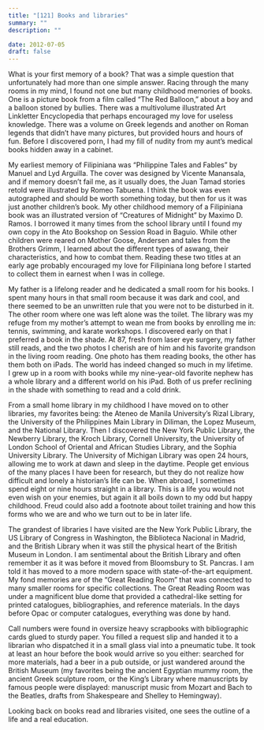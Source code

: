 ```yaml
---
title: "[121] Books and libraries"
summary: ""
description: ""

date: 2012-07-05
draft: false
---
```


What is your first memory of a book? That was a simple question that unfortunately had more than one simple answer. Racing through the many rooms in my mind, I found not one but many childhood memories of books. One is a picture book from a film called “The Red Balloon,” about a boy and a balloon stoned by bullies. There was a multivolume illustrated Art Linkletter Encyclopedia that perhaps encouraged my love for useless knowledge. There was a volume on Greek legends and another on Roman legends that didn’t have many pictures, but provided hours and hours of fun. Before I discovered porn, I had my fill of nudity from my aunt’s medical books hidden away in a cabinet.

My earliest memory of Filipiniana was “Philippine Tales and Fables” by Manuel and Lyd Arguilla. The cover was designed by Vicente Manansala, and if memory doesn’t fail me, as it usually does, the Juan Tamad stories retold were illustrated by Romeo Tabuena. I think the book was even autographed and should be worth something today, but then for us it was just another children’s book. My other childhood memory of a Filipiniana book was an illustrated version of “Creatures of Midnight” by Maximo D. Ramos. I borrowed it many times from the school library until I found my own copy in the Ato Bookshop on Session Road in Baguio. While other children were reared on Mother Goose, Andersen and tales from the Brothers Grimm, I learned about the different types of aswang, their characteristics, and how to combat them. Reading these two titles at an early age probably encouraged my love for Filipiniana long before I started to collect them in earnest when I was in college.

My father is a lifelong reader and he dedicated a small room for his books. I spent many hours in that small room because it was dark and cool, and there seemed to be an unwritten rule that you were not to be disturbed in it. The other room where one was left alone was the toilet. The library was my refuge from my mother’s attempt to wean me from books by enrolling me in: tennis, swimming, and karate workshops. I discovered early on that I preferred a book in the shade. At 87, fresh from laser eye surgery, my father still reads, and the two photos I cherish are of him and his favorite grandson in the living room reading. One photo has them reading books, the other has them both on iPads. The world has indeed changed so much in my lifetime. I grew up in a room with books while my nine-year-old favorite nephew has a whole library and a different world on his iPad. Both of us prefer reclining in the shade with something to read and a cold drink.

From a small home library in my childhood I have moved on to other libraries, my favorites being: the Ateneo de Manila University’s Rizal Library, the University of the Philippines Main Library in Diliman, the Lopez Museum, and the National Library. Then I discovered the New York Public Library, the Newberry Library, the Kroch Library, Cornell University, the University of London School of Oriental and African Studies Library, and the Sophia University Library. The University of Michigan Library was open 24 hours, allowing me to work at dawn and sleep in the daytime. People get envious of the many places I have been for research, but they do not realize how difficult and lonely a historian’s life can be. When abroad, I sometimes spend eight or nine hours straight in a library. This is a life you would not even wish on your enemies, but again it all boils down to my odd but happy childhood. Freud could also add a footnote about toilet training and how this forms who we are and who we turn out to be in later life.

The grandest of libraries I have visited are the New York Public Library, the US Library of Congress in Washington, the Biblioteca Nacional in Madrid, and the British Library when it was still the physical heart of the British Museum in London. I am sentimental about the British Library and often remember it as it was before it moved from Bloomsbury to St. Pancras. I am told it has moved to a more modern space with state-of-the-art equipment. My fond memories are of the “Great Reading Room” that was connected to many smaller rooms for specific collections. The Great Reading Room was under a magnificent blue dome that provided a cathedral-like setting for printed catalogues, bibliographies, and reference materials. In the days before Opac or computer catalogues, everything was done by hand.

Call numbers were found in oversize heavy scrapbooks with bibliographic cards glued to sturdy paper. You filled a request slip and handed it to a librarian who dispatched it in a small glass vial into a pneumatic tube. It took at least an hour before the book would arrive so you either: searched for more materials, had a beer in a pub outside, or just wandered around the British Museum (my favorites being the ancient Egyptian mummy room, the ancient Greek sculpture room, or the King’s Library where manuscripts by famous people were displayed: manuscript music from Mozart and Bach to the Beatles, drafts from Shakespeare and Shelley to Hemingway).

Looking back on books read and libraries visited, one sees the outline of a life and a real education.
